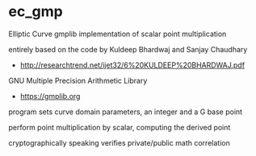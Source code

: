ec_gmp
======

Elliptic Curve gmplib implementation of scalar point multiplication

entirely based on the code by Kuldeep Bhardwaj and Sanjay Chaudhary
* http://researchtrend.net/ijet32/6%20KULDEEP%20BHARDWAJ.pdf

GNU Multiple Precision Arithmetic Library
* https://gmplib.org

program sets curve domain parameters, an integer and a G base point

perform point multiplication by scalar, computing the derived point

cryptographically speaking verifies private/public math correlation
